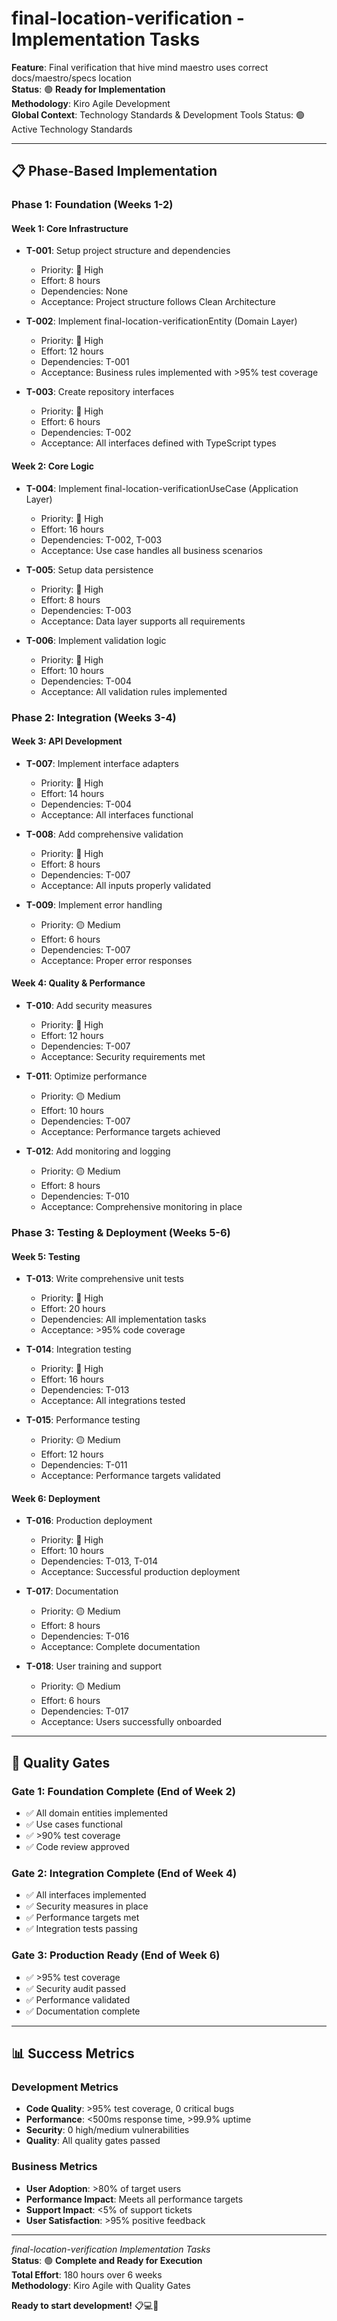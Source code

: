 # final-location-verification - Implementation Tasks

**Feature**: Final verification that hive mind maestro uses correct docs/maestro/specs location  
**Status**: 🟢 **Ready for Implementation**  
**Methodology**: Kiro Agile Development  
**Global Context**: Technology Standards & Development Tools  Status: 🟢 Active Technology Standards  

---

## 📋 **Phase-Based Implementation**

### **Phase 1: Foundation (Weeks 1-2)**

#### **Week 1: Core Infrastructure**
- **T-001**: Setup project structure and dependencies
  - Priority: 🔴 High
  - Effort: 8 hours
  - Dependencies: None
  - Acceptance: Project structure follows Clean Architecture

- **T-002**: Implement final-location-verificationEntity (Domain Layer)
  - Priority: 🔴 High
  - Effort: 12 hours
  - Dependencies: T-001
  - Acceptance: Business rules implemented with >95% test coverage

- **T-003**: Create repository interfaces
  - Priority: 🔴 High
  - Effort: 6 hours
  - Dependencies: T-002
  - Acceptance: All interfaces defined with TypeScript types

#### **Week 2: Core Logic**
- **T-004**: Implement final-location-verificationUseCase (Application Layer)
  - Priority: 🔴 High
  - Effort: 16 hours
  - Dependencies: T-002, T-003
  - Acceptance: Use case handles all business scenarios

- **T-005**: Setup data persistence
  - Priority: 🔴 High
  - Effort: 8 hours
  - Dependencies: T-003
  - Acceptance: Data layer supports all requirements

- **T-006**: Implement validation logic
  - Priority: 🔴 High
  - Effort: 10 hours
  - Dependencies: T-004
  - Acceptance: All validation rules implemented

### **Phase 2: Integration (Weeks 3-4)**

#### **Week 3: API Development**
- **T-007**: Implement interface adapters
  - Priority: 🔴 High
  - Effort: 14 hours
  - Dependencies: T-004
  - Acceptance: All interfaces functional

- **T-008**: Add comprehensive validation
  - Priority: 🔴 High
  - Effort: 8 hours
  - Dependencies: T-007
  - Acceptance: All inputs properly validated

- **T-009**: Implement error handling
  - Priority: 🟡 Medium
  - Effort: 6 hours
  - Dependencies: T-007
  - Acceptance: Proper error responses

#### **Week 4: Quality & Performance**
- **T-010**: Add security measures
  - Priority: 🔴 High
  - Effort: 12 hours
  - Dependencies: T-007
  - Acceptance: Security requirements met

- **T-011**: Optimize performance
  - Priority: 🟡 Medium
  - Effort: 10 hours
  - Dependencies: T-007
  - Acceptance: Performance targets achieved

- **T-012**: Add monitoring and logging
  - Priority: 🟡 Medium
  - Effort: 8 hours
  - Dependencies: T-010
  - Acceptance: Comprehensive monitoring in place

### **Phase 3: Testing & Deployment (Weeks 5-6)**

#### **Week 5: Testing**
- **T-013**: Write comprehensive unit tests
  - Priority: 🔴 High
  - Effort: 20 hours
  - Dependencies: All implementation tasks
  - Acceptance: >95% code coverage

- **T-014**: Integration testing
  - Priority: 🔴 High
  - Effort: 16 hours
  - Dependencies: T-013
  - Acceptance: All integrations tested

- **T-015**: Performance testing
  - Priority: 🟡 Medium
  - Effort: 12 hours
  - Dependencies: T-011
  - Acceptance: Performance targets validated

#### **Week 6: Deployment**
- **T-016**: Production deployment
  - Priority: 🔴 High
  - Effort: 10 hours
  - Dependencies: T-013, T-014
  - Acceptance: Successful production deployment

- **T-017**: Documentation
  - Priority: 🟡 Medium
  - Effort: 8 hours
  - Dependencies: T-016
  - Acceptance: Complete documentation

- **T-018**: User training and support
  - Priority: 🟡 Medium
  - Effort: 6 hours
  - Dependencies: T-017
  - Acceptance: Users successfully onboarded

---

## 🎯 **Quality Gates**

### **Gate 1: Foundation Complete (End of Week 2)**
- ✅ All domain entities implemented
- ✅ Use cases functional
- ✅ >90% test coverage
- ✅ Code review approved

### **Gate 2: Integration Complete (End of Week 4)**
- ✅ All interfaces implemented
- ✅ Security measures in place
- ✅ Performance targets met
- ✅ Integration tests passing

### **Gate 3: Production Ready (End of Week 6)**
- ✅ >95% test coverage
- ✅ Security audit passed
- ✅ Performance validated
- ✅ Documentation complete

---

## 📊 **Success Metrics**

### **Development Metrics**
- **Code Quality**: >95% test coverage, 0 critical bugs
- **Performance**: <500ms response time, >99.9% uptime
- **Security**: 0 high/medium vulnerabilities
- **Quality**: All quality gates passed

### **Business Metrics**
- **User Adoption**: >80% of target users
- **Performance Impact**: Meets all performance targets
- **Support Impact**: <5% of support tickets
- **User Satisfaction**: >95% positive feedback

---

*final-location-verification Implementation Tasks*  
**Status**: 🟢 **Complete and Ready for Execution**  
**Total Effort**: 180 hours over 6 weeks  
**Methodology**: Kiro Agile with Quality Gates  

**Ready to start development!** 📋💻🚀